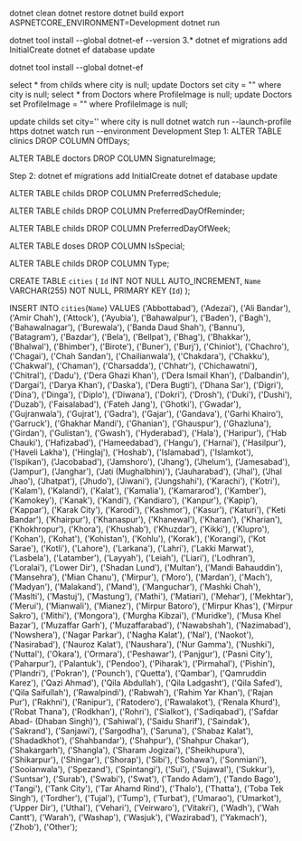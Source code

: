 dotnet clean
dotnet restore
dotnet build
export ASPNETCORE_ENVIRONMENT=Development
dotnet run

dotnet tool install --global dotnet-ef --version 3.\*
dotnet ef migrations add InitialCreate
dotnet ef database update

dotnet tool install --global dotnet-ef

select * from childs where city is null;
update Doctors set city = "" where city is null;
select * from Doctors where ProfileImage is null;
update Doctors set ProfileImage = "" where ProfileImage is null;

update childs set city='' where city is null
dotnet watch run --launch-profile https
dotnet watch run --environment Development
Step 1: 
ALTER TABLE clinics
DROP COLUMN OffDays;

ALTER TABLE doctors
DROP COLUMN SignatureImage;

Step 2:
dotnet ef migrations add InitialCreate
dotnet ef database update

ALTER TABLE childs
DROP COLUMN PreferredSchedule;

ALTER TABLE childs
DROP COLUMN PreferredDayOfReminder;

ALTER TABLE childs
DROP COLUMN PreferredDayOfWeek;

ALTER TABLE doses
DROP COLUMN IsSpecial;

ALTER TABLE childs
DROP COLUMN Type;





CREATE TABLE `cities` (
  `Id` INT NOT NULL AUTO_INCREMENT,
  `Name` VARCHAR(255) NOT NULL,
  PRIMARY KEY (`Id`)
);

 INSERT INTO `cities`(`Name`) VALUES ('Abbottabad'), ('Adezai'), ('Ali Bandar'), ('Amir Chah'), ('Attock'), ('Ayubia'), ('Bahawalpur'), ('Baden'), ('Bagh'), ('Bahawalnagar'), ('Burewala'), ('Banda Daud Shah'), ('Bannu'), ('Batagram'), ('Bazdar'), ('Bela'), ('Bellpat'), ('Bhag'), ('Bhakkar'), ('Bhalwal'), ('Bhimber'), ('Birote'), ('Buner'), ('Burj'), ('Chiniot'), ('Chachro'), ('Chagai'), ('Chah Sandan'), ('Chailianwala'), ('Chakdara'), ('Chakku'), ('Chakwal'), ('Chaman'), ('Charsadda'), ('Chhatr'), ('Chichawatni'), ('Chitral'), ('Dadu'), ('Dera Ghazi Khan'), ('Dera Ismail Khan'), ('Dalbandin'), ('Dargai'), ('Darya Khan'), ('Daska'), ('Dera Bugti'), ('Dhana Sar'), ('Digri'), ('Dina'), ('Dinga'), ('Diplo'), ('Diwana'), ('Dokri'), ('Drosh'), ('Duki'), ('Dushi'), ('Duzab'), ('Faisalabad'), ('Fateh Jang'), ('Ghotki'), ('Gwadar'), ('Gujranwala'), ('Gujrat'), ('Gadra'), ('Gajar'), ('Gandava'), ('Garhi Khairo'), ('Garruck'), ('Ghakhar Mandi'), ('Ghanian'), ('Ghauspur'), ('Ghazluna'), ('Girdan'), ('Gulistan'), ('Gwash'), ('Hyderabad'), ('Hala'), ('Haripur'), ('Hab Chauki'), ('Hafizabad'), ('Hameedabad'), ('Hangu'), ('Harnai'), ('Hasilpur'), ('Haveli Lakha'), ('Hinglaj'), ('Hoshab'), ('Islamabad'), ('Islamkot'), ('Ispikan'), ('Jacobabad'), ('Jamshoro'), ('Jhang'), ('Jhelum'), ('Jamesabad'), ('Jampur'), ('Janghar'), ('Jati (Mughalbhin)'), ('Jauharabad'), ('Jhal'), ('Jhal Jhao'), ('Jhatpat'), ('Jhudo'), ('Jiwani'), ('Jungshahi'), ('Karachi'), ('Kotri'), ('Kalam'), ('Kalandi'), ('Kalat'), ('Kamalia'), ('Kamararod'), ('Kamber'), ('Kamokey'), ('Kanak'), ('Kandi'), ('Kandiaro'), ('Kanpur'), ('Kapip'), ('Kappar'), ('Karak City'), ('Karodi'), ('Kashmor'), ('Kasur'), ('Katuri'), ('Keti Bandar'), ('Khairpur'), ('Khanaspur'), ('Khanewal'), ('Kharan'), ('Kharian'), ('Khokhropur'), ('Khora'), ('Khushab'), ('Khuzdar'), ('Kikki'), ('Klupro'), ('Kohan'), ('Kohat'), ('Kohistan'), ('Kohlu'), ('Korak'), ('Korangi'), ('Kot Sarae'), ('Kotli'), ('Lahore'), ('Larkana'), ('Lahri'), ('Lakki Marwat'), ('Lasbela'), ('Latamber'), ('Layyah'), ('Leiah'), ('Liari'), ('Lodhran'), ('Loralai'), ('Lower Dir'), ('Shadan Lund'), ('Multan'), ('Mandi Bahauddin'), ('Mansehra'), ('Mian Chanu'), ('Mirpur'), ('Moro'), ('Mardan'), ('Mach'), ('Madyan'), ('Malakand'), ('Mand'), ('Manguchar'), ('Mashki Chah'), ('Maslti'), ('Mastuj'), ('Mastung'), ('Mathi'), ('Matiari'), ('Mehar'), ('Mekhtar'), ('Merui'), ('Mianwali'), ('Mianez'), ('Mirpur Batoro'), ('Mirpur Khas'), ('Mirpur Sakro'), ('Mithi'), ('Mongora'), ('Murgha Kibzai'), ('Muridke'), ('Musa Khel Bazar'), ('Muzaffar Garh'), ('Muzaffarabad'), ('Nawabshah'), ('Nazimabad'), ('Nowshera'), ('Nagar Parkar'), ('Nagha Kalat'), ('Nal'), ('Naokot'), ('Nasirabad'), ('Nauroz Kalat'), ('Naushara'), ('Nur Gamma'), ('Nushki'), ('Nuttal'), ('Okara'), ('Ormara'), ('Peshawar'), ('Panjgur'), ('Pasni City'), ('Paharpur'), ('Palantuk'), ('Pendoo'), ('Piharak'), ('Pirmahal'), ('Pishin'), ('Plandri'), ('Pokran'), ('Pounch'), ('Quetta'), ('Qambar'), ('Qamruddin Karez'), ('Qazi Ahmad'), ('Qila Abdullah'), ('Qila Ladgasht'), ('Qila Safed'), ('Qila Saifullah'), ('Rawalpindi'), ('Rabwah'), ('Rahim Yar Khan'), ('Rajan Pur'), ('Rakhni'), ('Ranipur'), ('Ratodero'), ('Rawalakot'), ('Renala Khurd'), ('Robat Thana'), ('Rodkhan'), ('Rohri'), ('Sialkot'), ('Sadiqabad'), ('Safdar Abad- (Dhaban Singh)'), ('Sahiwal'), ('Saidu Sharif'), ('Saindak'), ('Sakrand'), ('Sanjawi'), ('Sargodha'), ('Saruna'), ('Shabaz Kalat'), ('Shadadkhot'), ('Shahbandar'), ('Shahpur'), ('Shahpur Chakar'), ('Shakargarh'), ('Shangla'), ('Sharam Jogizai'), ('Sheikhupura'), ('Shikarpur'), ('Shingar'), ('Shorap'), ('Sibi'), ('Sohawa'), ('Sonmiani'), ('Sooianwala'), ('Spezand'), ('Spintangi'), ('Sui'), ('Sujawal'), ('Sukkur'), ('Suntsar'), ('Surab'), ('Swabi'), ('Swat'), ('Tando Adam'), ('Tando Bago'), ('Tangi'), ('Tank City'), ('Tar Ahamd Rind'), ('Thalo'), ('Thatta'), ('Toba Tek Singh'), ('Tordher'), ('Tujal'), ('Tump'), ('Turbat'), ('Umarao'), ('Umarkot'), ('Upper Dir'), ('Uthal'), ('Vehari'), ('Veirwaro'), ('Vitakri'), ('Wadh'), ('Wah Cantt'), ('Warah'), ('Washap'), ('Wasjuk'), ('Wazirabad'), ('Yakmach'), ('Zhob'), ('Other'); 
